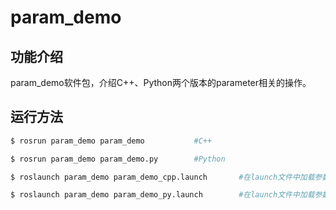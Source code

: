 # param_demo

## 功能介绍

param_demo软件包，介绍C++、Python两个版本的parameter相关的操作。

## 运行方法


```sh
$ rosrun param_demo param_demo           #C++
``` 

```sh
$ rosrun param_demo param_demo.py        #Python
``` 


```sh
$ roslaunch param_demo param_demo_cpp.launch       #在launch文件中加载参数，启动C++版本的param_demo
``` 

```sh
$ roslaunch param_demo param_demo_py.launch        #在launch文件中加载参数，启动Python版本的param_demo
``` 




